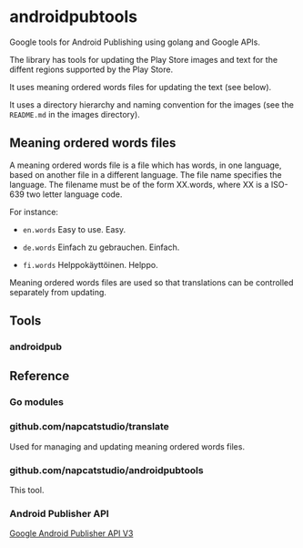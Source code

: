 # androidpubtools

Google tools for Android Publishing using golang and Google APIs.

The library has tools for updating the Play Store images and text for the 
diffent regions supported by the Play Store.

It uses meaning ordered words files for updating the text (see below).

It uses a directory hierarchy and naming convention for the images (see the
`README.md` in the images directory).

## Meaning ordered words files

A meaning ordered words file is a file which has words, in one language, based on another file in a different language. The file name specifies the language. The filename must be of the form XX.words, where XX is a ISO-639 two letter language code.

For instance:

* `en.words`
    Easy to use.
    Easy.

* `de.words`
    Einfach zu gebrauchen.
    Einfach.

* `fi.words`
    Helppokäyttöinen.
    Helppo.

Meaning ordered words files are used so that translations can be controlled
separately from updating.

## Tools

### androidpub

## Reference

### Go modules

### github.com/napcatstudio/translate

Used for managing and updating meaning ordered words files.

### github.com/napcatstudio/androidpubtools

This tool.

### Android Publisher API

[Google Android Publisher API V3](https://github.com/googleapis/google-api-go-client/blob/main/androidpublisher/v3/androidpublisher-api.json)